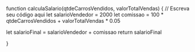 function calculaSalario(qtdeCarrosVendidos, valorTotalVendas) {
 // Escreva seu código aqui
 let salarioVendedor = 2000
 let comissao = 100 * qtdeCarrosVendidos + valorTotalVendas * 0.05
 
 let salarioFinal = salarioVendedor + comissao
 return salarioFinal

}